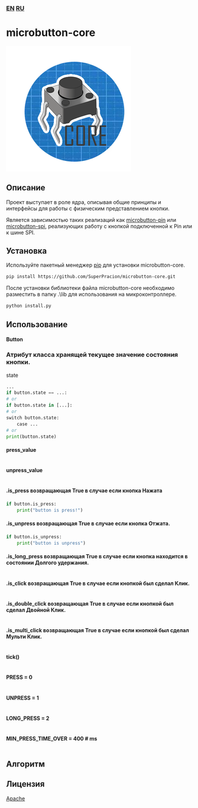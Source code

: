 ### [EN](README.en.md) [RU](README.md)

# microbutton-core

![ButtonCore](ButtonCore.png)

## Описание
Проект выступает в роле ядра, описывая общие принципы и интерфейсы для работы с физическим представлением кнопки.

Является зависимостью таких реализаций как [microbutton-pin](https://github.com/SuperPracion/microbutton-pin) или [microbutton-spi](https://github.com/SuperPracion/microbutton-spi), реализующих работу с кнопкой подключенной к Pin или к шине SPI.

## Установка

Используйте пакетный менеджер [pip](https://pip.pypa.io/en/stable/) для установки microbutton-core.

```bash
pip install https://github.com/SuperPracion/microbutton-core.git
```
После установки библиотеки файла microbutton-core необходимо разместить в папку .\lib для использования на микроконтроллере.

```bash
python install.py
```

## Использование

#### Button

### Атрибут класса хранящей текущее значение состояния кнопки.
state
```python
...
if button.state == ...:
# or
if button.state in [...]:
# or
switch button.state:
    case ...
# or
print(button.state)
```

#### press_value
```python
```

#### unpress_value
```python
```

#### .is_press возвращающая True в случае если кнопка Нажата
```python
if button.is_press:
    print("button is press!")
```

#### .is_unpress возвращающая True в случае если кнопка Отжата.
```python
if button.is_unpress:
    print("button is unpress")
```

#### .is_long_press возвращающая True в случае если кнопка находится в состоянии Долгого удержания.
```python
```

#### .is_click возвращающая True в случае если кнопкой был сделал Клик.
```python
```

#### .is_double_click возвращающая True в случае если кнопкой был сделал Двойной Клик.
```python
```

#### .is_multi_click возвращающая True в случае если кнопкой был сделал Мульти Клик.
```python
```

#### tick()
```python
```

#### PRESS = 0
```python
```

#### UNPRESS = 1
```python
```

#### LONG_PRESS = 2
```python
```

#### MIN_PRESS_TIME_OVER = 400  # ms
```python
```

## Алгоритм


## Лицензия

[Apache](http://www.apache.org/licenses/)
